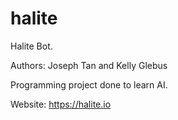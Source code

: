 # halite
Halite Bot.

Authors: Joseph Tan and Kelly Glebus

Programming project done to learn AI.

Website: https://halite.io
